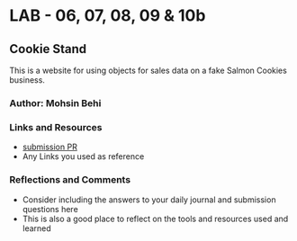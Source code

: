 # LAB - 06, 07, 08, 09 & 10b

## Cookie Stand

This is a website for using objects for sales data on a fake Salmon Cookies business. 

### Author: Mohsin Behi

### Links and Resources
* [submission PR](http://xyz.com)
* Any Links you used as reference

### Reflections and Comments
* Consider including the answers to your daily journal and submission questions here
* This is also a good place to reflect on the tools and resources used and learned